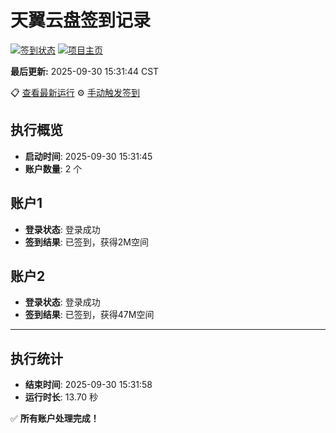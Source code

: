 # 天翼云盘签到记录

[![签到状态](https://github.com/xdrive5/cloud9/actions/workflows/main.yml/badge.svg)](https://github.com/xdrive5/cloud9/actions/workflows/main.yml) [![项目主页](https://img.shields.io/badge/GitHub-项目主页-blue?logo=github)](https://github.com/xdrive5/cloud9)

**最后更新:** 2025-09-30 15:31:44 CST

📋 [查看最新运行](https://github.com/xdrive5/cloud9/actions/runs/18122318057) ⚙️ [手动触发签到](https://github.com/xdrive5/cloud9/actions/workflows/main.yml)

## 执行概览
- **启动时间**: 2025-09-30 15:31:45
- **账户数量**: 2 个

## 账户1
- **登录状态**: 登录成功
- **签到结果**: 已签到，获得2M空间

## 账户2
- **登录状态**: 登录成功
- **签到结果**: 已签到，获得47M空间

---
## 执行统计
- **结束时间**: 2025-09-30 15:31:58
- **运行时长**: 13.70 秒

✅ **所有账户处理完成！**

